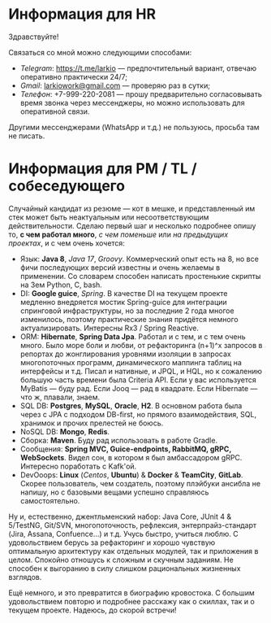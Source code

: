 # Информация для HR

Здравствуйте!

Связаться со мной можно следующими способами:
 - *Telegram*: https://t.me/larkio — предпочтительный вариант, отвечаю оперативно практически 24/7;
 - *Gmail*: larkiowork@gmail.com — проверяю раз в сутки;
 - *Телефон*: +7-999-220-2081 — прошу предварительно согласовывать время звонка через мессенджеры, но можно использовать для оперативной связи.

Другими мессенджерами (WhatsApp и т.д.) не пользуюсь, просьба там не писать.


# Информация для PM / TL / собеседующего

Случайный кандидат из резюме — кот в мешке, и представленный им стек может быть неактуальным или несоответствующим действительности. Сделаю первый шаг и несколько подробнее опишу то, **с чем работал много**, *с чем поменьше* или *на предыдущих проектах*, и с чем очень хочется:

 - Язык: **Java 8**, *Java 17*, *Groovy*. Коммерческий опыт есть на 8, но все фичи последующих версий известны и очень желаемы в применении.  Со словарем способен написать простенькие скрипты на 3ем Python, С, bash. 
 - DI: **Google guice**, *Spring*. В качестве DI на текущем проекте медленно внедряется мостик Spring-guice для интеграции спринговой инфраструктуры, но за последние 2 года многое изменилось, поэтому практические знания придётся немного актуализировать. Интересны Rx3 / Spring Reactive.
 - ORM: **Hibernate**, **Spring Data Jpa**. Работал и с тем, и с тем очень много. Было море боли и любви, от рефакторинга (n+1)^x запросов в репортах до жонглирования уровнями изоляции в запросах многопоточных программ, динамического маппинга таблиц на интерфейсы и т.д. Писал и нативные, и JPQL, и HQL, но к сожалению большую часть времени была Criteria API. Если у вас используется MyBatis — буду рад. Если Jooq — рад в квадрате. Если Hibernate — что ж, плавали, знаем.
 - SQL DB: **Postgres**, **MySQL**, **Oracle**, **H2**. В основном работа была через с JPA с подходом DB-first, но прямого взаимодействия, SQL, хранимок и прочих прелестей не боюсь.
 - NoSQL DB: **Mongo**, **Redis**.
 - Сборка: **Maven**. Буду рад использовать в работе Gradle.
 - Сообщения: **Spring MVC, Guice-endpoints, RabbitMQ, gRPC, WebSockets**. Видел сон, в котором я был амбассадором gRPC. Интересно поработать с Kafk'ой.
 - DevOoops: **Linux** (*Centos*, **Ubuntu**) & **Docker** & **TeamCity**, **GitLab**. Скорее пользователь, чем создатель, поэтому плэйбуки ансибла не напишу, но с базовыми вещами успешно справляюсь самостоятельно. 

Ну и, естественно, джентльменский набор: Java Core, JUnit 4 & 5/TestNG, Git/SVN, многопоточность, рефлексия, энтерпрайз-стандарт (Jira, Assana, Confuence...) и т.д. Учусь быстро, учиться люблю. С удовольствием берусь за рефакторинг и хорошо чувствую оптимальную архитектуру как отдельных модулей, так и приложения в целом. Спокойно отношусь к сложным и скучным заданиям. Не способен к выгоранию в силу слишком рациональных жизненных взглядов. 

Ещё немного, и это превратится в биографию кровостока. С большим удовольствием повторю и подробнее расскажу как о скиллах, так и о текущем проекте. Надеюсь, до скорой встречи!
